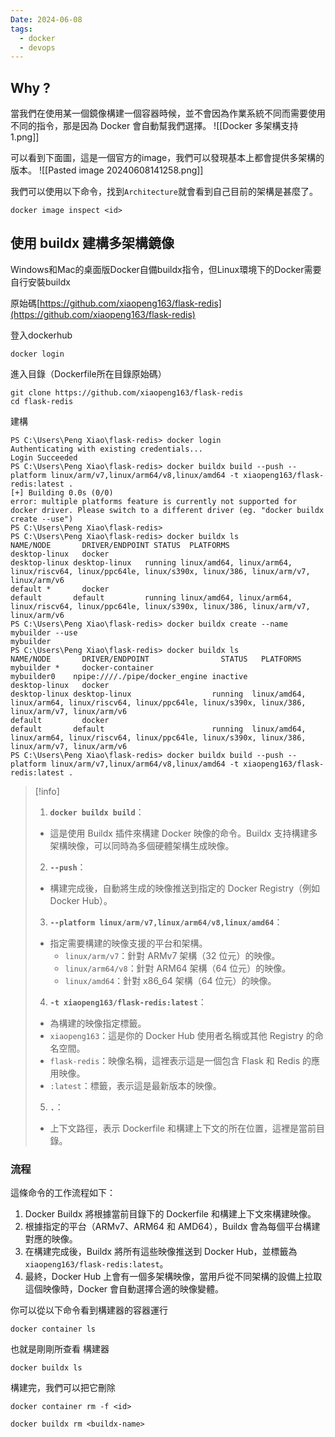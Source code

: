 ```yaml
---
Date: 2024-06-08
tags:
  - docker
  - devops
---
```

## Why ?
當我們在使用某一個鏡像構建一個容器時候，並不會因為作業系統不同而需要使用不同的指令，那是因為 Docker 會自動幫我們選擇。
![[Docker 多架構支持 1.png]]

可以看到下面圖，這是一個官方的image，我們可以發現基本上都會提供多架構的版本。
![[Pasted image 20240608141258.png]]

我們可以使用以下命令，找到`Architecture`就會看到自己目前的架構是甚麼了。
```shell
docker image inspect <id>
```
## 使用 buildx 建構多架構鏡像
Windows和Mac的桌面版Docker自備buildx指令，但Linux環境下的Docker需要自行安裝buildx

原始碼[https://github.com/xiaopeng163/flask-redis](https://github.com/xiaopeng163/flask-redis)

登入dockerhub
```shell
docker login
```

進入目錄（Dockerfile所在目錄原始碼）
```shell
git clone https://github.com/xiaopeng163/flask-redis
cd flask-redis
```

建構
```shell
PS C:\Users\Peng Xiao\flask-redis> docker login
Authenticating with existing credentials...
Login Succeeded
PS C:\Users\Peng Xiao\flask-redis> docker buildx build --push --platform linux/arm/v7,linux/arm64/v8,linux/amd64 -t xiaopeng163/flask-redis:latest .
[+] Building 0.0s (0/0)
error: multiple platforms feature is currently not supported for docker driver. Please switch to a different driver (eg. "docker buildx create --use")
PS C:\Users\Peng Xiao\flask-redis>
PS C:\Users\Peng Xiao\flask-redis> docker buildx ls
NAME/NODE       DRIVER/ENDPOINT STATUS  PLATFORMS
desktop-linux   docker
desktop-linux desktop-linux   running linux/amd64, linux/arm64, linux/riscv64, linux/ppc64le, linux/s390x, linux/386, linux/arm/v7, linux/arm/v6
default *       docker
default       default         running linux/amd64, linux/arm64, linux/riscv64, linux/ppc64le, linux/s390x, linux/386, linux/arm/v7, linux/arm/v6
PS C:\Users\Peng Xiao\flask-redis> docker buildx create --name mybuilder --use
mybuilder
PS C:\Users\Peng Xiao\flask-redis> docker buildx ls
NAME/NODE       DRIVER/ENDPOINT                STATUS   PLATFORMS
mybuilder *     docker-container
mybuilder0    npipe:////./pipe/docker_engine inactive
desktop-linux   docker
desktop-linux desktop-linux                  running  linux/amd64, linux/arm64, linux/riscv64, linux/ppc64le, linux/s390x, linux/386, linux/arm/v7, linux/arm/v6
default         docker
default       default                        running  linux/amd64, linux/arm64, linux/riscv64, linux/ppc64le, linux/s390x, linux/386, linux/arm/v7, linux/arm/v6
PS C:\Users\Peng Xiao\flask-redis> docker buildx build --push --platform linux/arm/v7,linux/arm64/v8,linux/amd64 -t xiaopeng163/flask-redis:latest .
```
>[!info]
>1. **`docker buildx build`**：
>	- 這是使用 Buildx 插件來構建 Docker 映像的命令。Buildx 支持構建多架構映像，可以同時為多個硬體架構生成映像。
>2. **`--push`**：
>	- 構建完成後，自動將生成的映像推送到指定的 Docker Registry（例如 Docker Hub）。
>3. **`--platform linux/arm/v7,linux/arm64/v8,linux/amd64`**：
>	- 指定需要構建的映像支援的平台和架構。
>		- `linux/arm/v7`：針對 ARMv7 架構（32 位元）的映像。
>		- `linux/arm64/v8`：針對 ARM64 架構（64 位元）的映像。
>		- `linux/amd64`：針對 x86_64 架構（64 位元）的映像。
>4. **`-t xiaopeng163/flask-redis:latest`**：
>	- 為構建的映像指定標籤。
>	- `xiaopeng163`：這是你的 Docker Hub 使用者名稱或其他 Registry 的命名空間。
>	- `flask-redis`：映像名稱，這裡表示這是一個包含 Flask 和 Redis 的應用映像。
>	- `:latest`：標籤，表示這是最新版本的映像。
>5. **`.`**：
>	- 上下文路徑，表示 Dockerfile 和構建上下文的所在位置，這裡是當前目錄。
### 流程
這條命令的工作流程如下：
1. Docker Buildx 將根據當前目錄下的 Dockerfile 和構建上下文來構建映像。
2. 根據指定的平台（ARMv7、ARM64 和 AMD64），Buildx 會為每個平台構建對應的映像。
3. 在構建完成後，Buildx 將所有這些映像推送到 Docker Hub，並標籤為 `xiaopeng163/flask-redis:latest`。
4. 最終，Docker Hub 上會有一個多架構映像，當用戶從不同架構的設備上拉取這個映像時，Docker 會自動選擇合適的映像變體。

你可以從以下命令看到構建器的容器運行
```shell
docker container ls
```

也就是剛剛所查看 構建器 
```shell
docker buildx ls
```

構建完，我們可以把它刪除
```shell
docker container rm -f <id>

docker buildx rm <buildx-name>
```

